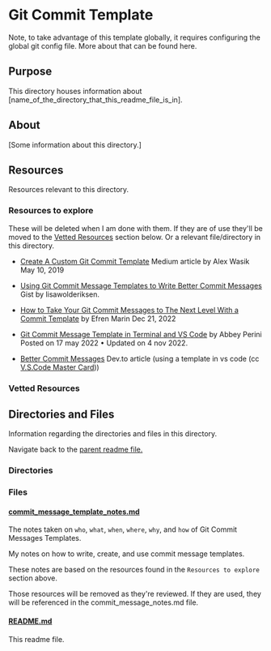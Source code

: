 # Git Commit Template

Note, to take advantage of this template globally, it requires configuring the global git config file. More about that can be found here.

## Purpose

This directory houses information about [name_of_the_directory_that_this_readme_file_is_in].

## About

[Some information about this directory.]

## Resources

Resources relevant to this directory.

### Resources to explore

These will be deleted when I am done with them. If they are of use they'll be moved to the [Vetted Resources](#vetted-resources) section below. Or a relevant file/directory in this directory.

- [Create A Custom Git Commit Template](https://alex-wasik.medium.com/create-a-custom-git-commit-template-84468232a459) Medium article by Alex Wasik May 10, 2019

- [Using Git Commit Message Templates to Write Better Commit Messages](https://gist.github.com/lisawolderiksen/a7b99d94c92c6671181611be1641c733) Gist by lisawolderiksen.

- [How to Take Your Git Commit Messages to The Next Level With a Commit Template](https://efren45marin.medium.com/how-to-take-your-git-commit-messages-to-the-next-level-with-a-commit-template-cd3a608b1ac9) by Efren Marin Dec 21, 2022

- [Git Commit Message Template in Terminal and VS Code](https://dev.to/abbeyperini/git-commit-message-template-in-terminal-and-vs-code-326p) by Abbey Perini Posted on 17 may 2022 • Updated on 4 nov 2022.

- [Better Commit Messages](https://dev.to/thefern/better-commit-messages-3dnm) Dev.to article (using a template in vs code (cc [V.S.Code Master Card](https://trello.com/c/5VYmSSXO/520-visual-studio-code-master-card)))

### Vetted Resources

## Directories and Files

Information regarding the directories and files in this directory.

Navigate back to the [parent readme file.](../README.md)

### Directories

<!-- #### [directory_name/](./path_to_directory)

[About_this_directory.]

[More_info_about_this_directory.]

The [directory_name/ README.md](./directory_name/README.md) file. -->

### Files

#### [commit_message_template_notes.md](./commit_message_template_notes.md)

The notes taken on `who`, `what`, `when`, `where`, `why`, and `how` of Git Commit Messages Templates.

My notes on how to write, create, and use commit message templates.

These notes are based on the resources found in the `Resources to explore` section above.

Those resources will be removed as they're reviewed. If they are used, they will be referenced in the commit_message_notes.md file.

#### [README.md](./README.md)

This readme file.
